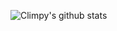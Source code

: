 ![Climpy's github stats]((https://github-readme-stats.vercel.app/api/top-langs/?username=cemicyz&hide=html,css,javascript))
